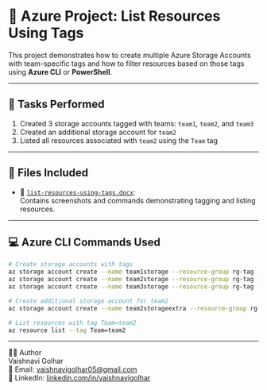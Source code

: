 # 📘 Azure Project: List Resources Using Tags

This project demonstrates how to create multiple Azure Storage Accounts with team-specific tags and how to filter resources based on those tags using **Azure CLI** or **PowerShell**.

---

## 📝 Tasks Performed

1. Created 3 storage accounts tagged with teams: `team1`, `team2`, and `team3`
2. Created an additional storage account for `team2`
3. Listed all resources associated with `team2` using the `Team` tag

---

## 📂 Files Included

- 📄 [`list-resources-using-tags.docx`](./list-resources-using-tags.docx):  
  Contains screenshots and commands demonstrating tagging and listing resources.

---

## 💻 Azure CLI Commands Used

```bash
# Create storage accounts with tags
az storage account create --name team1storage --resource-group rg-tag --location "East US" --sku Standard_LRS --tags Team=team1
az storage account create --name team2storage --resource-group rg-tag --location "East US" --sku Standard_LRS --tags Team=team2
az storage account create --name team3storage --resource-group rg-tag --location "East US" --sku Standard_LRS --tags Team=team3

# Create additional storage account for team2
az storage account create --name team2storageextra --resource-group rg-tag --location "East US" --sku Standard_LRS --tags Team=team2

# List resources with tag Team=team2
az resource list --tag Team=team2
```

---

👩‍💻 Author  
Vaishnavi Golhar  
📧 Email: vaishnavigolhar05@gmail.com  
🔗 LinkedIn: [linkedin.com/in/vaishnavigolhar](https://www.linkedin.com/in/vaishnavigolhar)
